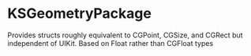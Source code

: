 # KSGeometryPackage

Provides structs roughly equivalent to CGPoint, CGSize, and CGRect but independent of UIKit. Based on Float rather than CGFloat types
